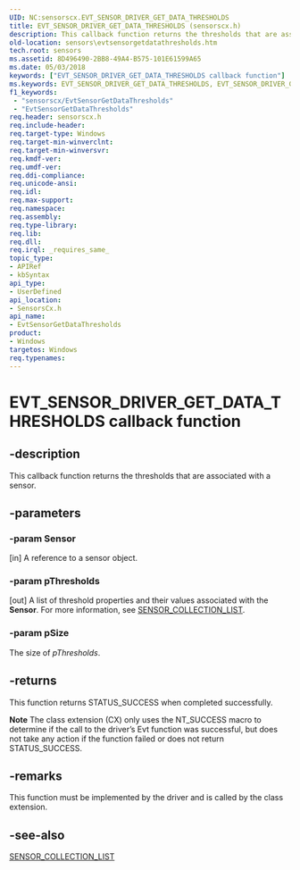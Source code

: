 ```yaml
---
UID: NC:sensorscx.EVT_SENSOR_DRIVER_GET_DATA_THRESHOLDS
title: EVT_SENSOR_DRIVER_GET_DATA_THRESHOLDS (sensorscx.h)
description: This callback function returns the thresholds that are associated with a sensor.
old-location: sensors\evtsensorgetdatathresholds.htm
tech.root: sensors
ms.assetid: 8D496490-2BB8-49A4-B575-101E61599A65
ms.date: 05/03/2018
keywords: ["EVT_SENSOR_DRIVER_GET_DATA_THRESHOLDS callback function"]
ms.keywords: EVT_SENSOR_DRIVER_GET_DATA_THRESHOLDS, EVT_SENSOR_DRIVER_GET_DATA_THRESHOLDS callback, EvtSensorGetDataThresholds, EvtSensorGetDataThresholds callback function [Sensor Devices], sensors.evtsensorgetdatathresholds, sensorscx/EvtSensorGetDataThresholds
f1_keywords:
 - "sensorscx/EvtSensorGetDataThresholds"
 - "EvtSensorGetDataThresholds"
req.header: sensorscx.h
req.include-header: 
req.target-type: Windows
req.target-min-winverclnt: 
req.target-min-winversvr: 
req.kmdf-ver: 
req.umdf-ver: 
req.ddi-compliance: 
req.unicode-ansi: 
req.idl: 
req.max-support: 
req.namespace: 
req.assembly: 
req.type-library: 
req.lib: 
req.dll: 
req.irql: _requires_same_
topic_type:
- APIRef
- kbSyntax
api_type:
- UserDefined
api_location:
- SensorsCx.h
api_name:
- EvtSensorGetDataThresholds
product:
- Windows
targetos: Windows
req.typenames: 
---
```


# EVT_SENSOR_DRIVER_GET_DATA_THRESHOLDS callback function


## -description


This callback function returns the thresholds that are associated with a sensor.


## -parameters




### -param Sensor

[in] A reference to a sensor object.


### -param pThresholds

[out] A list of threshold properties and their values associated with the <b>Sensor</b>. For more information, see <a href="https://docs.microsoft.com/windows-hardware/drivers/ddi/sensorsdef/ns-sensorsdef-sensor_collection_list">SENSOR_COLLECTION_LIST</a>.


### -param pSize


The size of *pThresholds*.





## -returns



This function returns STATUS_SUCCESS when completed successfully.

<b>Note</b> The class extension (CX) only uses the NT_SUCCESS macro to 
		  determine if the call to the driver’s Evt function was successful, 
		  but does not take any action if the function failed or does not return STATUS_SUCCESS.




## -remarks



This function must be implemented by the driver and is called by the class extension.




## -see-also




<a href="https://docs.microsoft.com/windows-hardware/drivers/ddi/sensorsdef/ns-sensorsdef-sensor_collection_list">SENSOR_COLLECTION_LIST</a>
 

 


